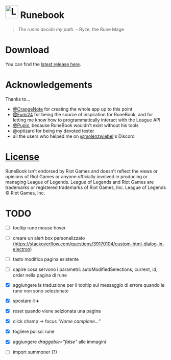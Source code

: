 # <img src="https://raw.githubusercontent.com/Soundofdarkness/Runebook/master/img/logo.png" width="40" height="40" alt="Logo"> Runebook

> _The runes decide my path._ - Ryze, the Rune Mage

# Download

You can find the [latest release here](https://github.com/Soundofdarkness/RuneBook/releases/latest).

# Acknowledgements

Thanks to...

- [@OrangeNote](https://github.com/OrangeNote) for creating the whole app up to this point
- [@Fumi24](https://github.com/Fumi24) for being the source of inspiration for RuneBook, and for letting me know how to programmatically interact with the League API
- [@Pupix](https://github.com/Pupix), because RuneBook wouldn't exist without his tools
- @optizard for being my devoted tester
- all the users who helped me on [@molenzwiebel](https://github.com/molenzwiebel)'s Discord

# [License](https://github.com/Soundofdarkness/RuneBook/tree/master/LICENSE)

RuneBook isn’t endorsed by Riot Games and doesn’t reflect the views or opinions of Riot Games or anyone officially involved in producing or managing League of Legends. League of Legends and Riot Games are trademarks or registered trademarks of Riot Games, Inc. League of Legends © Riot Games, Inc.

# TODO

- [ ] tooltip rune mouse hover
- [ ] creare un alert box personalizzato (https://stackoverflow.com/questions/39170104/custom-html-dialog-in-electron)
- [ ] tasto modifica pagina esistente
- [ ] capire cosa servono i parametri: autoModifiedSelections, current, id, order nella pagina di rune
- [x] aggiungere la traduzione per il tooltip sul messaggio di errore quando le rune non sono selezionate
- [x] spostare il **+**
- [x] reset quando viene selzionata una pagina
- [x] click champ -> focus _"Nome campione..."_
- [x] togliere pulisci rune
- [x] aggiungere _draggable="false"_ alle immagini

- [ ] import summoner (?)
